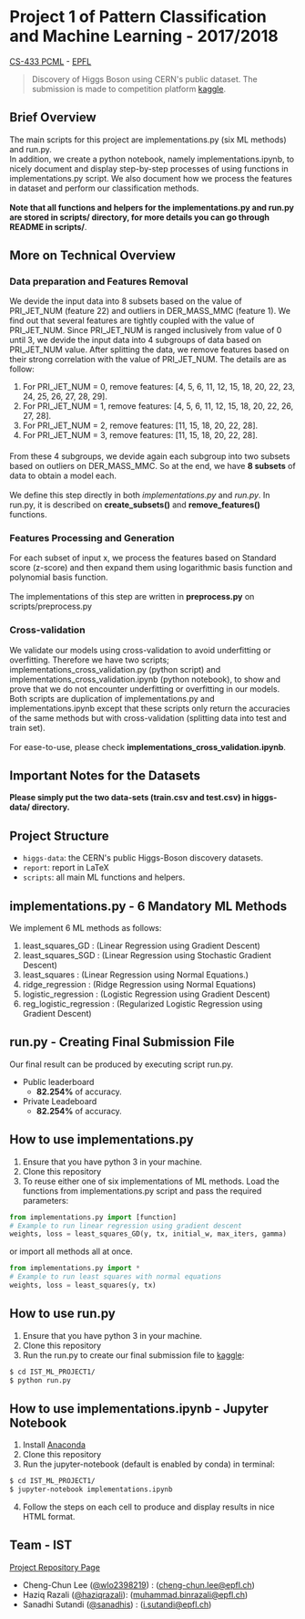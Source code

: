 # Project 1 of Pattern Classification and Machine Learning - 2017/2018

[CS-433 PCML](http://isa.epfl.ch/imoniteur_ISAP/!itffichecours.htm?ww_i_matiere=2217650315&ww_x_anneeAcad=2017-2018&ww_i_section=249847&ww_i_niveau=&ww_c_langue=en) - [EPFL](http://epfl.ch)

> Discovery of Higgs Boson using CERN's public dataset. The submission is made to competition platform [kaggle](https://www.kaggle.com/c/epfml-higgs).

## Brief Overview
The main scripts for this project are implementations.py (six ML methods) and run.py. 
<br />In addition, we create a python notebook, namely implementations.ipynb, to nicely document and display step-by-step processes of using functions in implementations.py script. We also document how we process the features in dataset and perform our classification methods.
<br /><br />
**Note that all functions and helpers for the implementations.py and run.py are stored in scripts/ directory, for more details you can go through README in scripts/**.

## More on Technical Overview
### Data preparation and Features Removal
We devide the input data into 8 subsets based on the value of PRI_JET_NUM (feature 22) and outliers in DER_MASS_MMC (feature 1). We find out that several features are tightly coupled with the value of PRI_JET_NUM. Since PRI_JET_NUM is ranged inclusively from value of 0 until 3, we devide the input data into 4 subgroups of data based on PRI_JET_NUM value. After splitting the data, we remove features based on their strong correlation with the value of PRI_JET_NUM. The details are as follow:
1. For PRI_JET_NUM = 0, remove features: [4, 5, 6, 11, 12, 15, 18, 20, 22, 23, 24, 25, 26, 27, 28, 29].
2. For PRI_JET_NUM = 1, remove features: [4, 5, 6, 11, 12, 15, 18, 20, 22, 26, 27, 28].
3. For PRI_JET_NUM = 2, remove features: [11, 15, 18, 20, 22, 28].
4. For PRI_JET_NUM = 3, remove features: [11, 15, 18, 20, 22, 28].
####
From these 4 subgroups, we devide again each subgroup into two subsets based on outliers on DER_MASS_MMC.
So at the end, we have **8 subsets** of data to obtain a model each.
<br /><br />We define this step directly in both *implementations.py* and *run.py*. In run.py, it is described on **create_subsets()** and **remove_features()** functions.

### Features Processing and Generation
For each subset of input x, we process the features based on Standard score (z-score) and then expand them using logarithmic basis function and polynomial basis function. 
<br /><br />The implementations of this step are written in **preprocess.py** on scripts/preprocess.py

### Cross-validation
We validate our models using cross-validation to avoid underfitting or overfitting. Therefore we have two scripts; implementations_cross_validation.py (python script) and implementations_cross_validation.ipynb (python notebook), to show and prove that we do not encounter underfitting or overfitting in our models. Both scripts are duplication of implementations.py and implementations.ipynb except that these scripts only return the accuracies of the same methods but with cross-validation (splitting data into test and train set). 
<br /><br />For ease-to-use, please check **implementations_cross_validation.ipynb**.

## Important Notes for the Datasets
**Please simply put the two data-sets (train.csv and test.csv) in higgs-data/ directory.**

## Project Structure
- `higgs-data`: the CERN's public Higgs-Boson discovery datasets.
- `report`: report in LaTeX
- `scripts`: all main ML functions and helpers.

## implementations.py - 6 Mandatory ML Methods  
We implement 6 ML methods as follows:
1. least_squares_GD : (Linear Regression using Gradient Descent)
2. least_squares_SGD : (Linear Regression using Stochastic Gradient Descent)
3. least_squares : (Linear Regression using Normal Equations.)
4. ridge_regression : (Ridge Regression using Normal Equations)
5. logistic_regression : (Logistic Regression using Gradient Descent)
6. reg_logistic_regression : (Regularized Logistic Regression using Gradient Descent)

## run.py - Creating Final Submission File  
Our final result can be produced by executing script run.py.

* Public leaderboard
  - **82.254%** of accuracy.
* Private Leadeboard
  - **82.254%** of accuracy.

## How to use implementations.py

1. Ensure that you have python 3 in your machine.
2. Clone this repository
3. To reuse either one of six implementations of ML methods. Load the functions from implementations.py script and pass the required parameters:

  ```python
  from implementations.py import [function]
  # Example to run linear regression using gradient descent
  weights, loss = least_squares_GD(y, tx, initial_w, max_iters, gamma)
  ```

  or import all methods all at once.
  ```python
  from implementations.py import *
  # Example to run least squares with normal equations
  weights, loss = least_squares(y, tx)
  ```

## How to use run.py

1. Ensure that you have python 3 in your machine.
2. Clone this repository
3. Run the run.py to create our final submission file to [kaggle](https://www.kaggle.com/c/epfml-higgs/leaderboard):

  ```bash
  $ cd IST_ML_PROJECT1/
  $ python run.py
  ```

## How to use implementations.ipynb - Jupyter Notebook

1. Install [Anaconda](https://www.continuum.io/downloads)
2. Clone this repository
3. Run the jupyter-notebook (default is enabled by conda) in terminal:

  ```bash
  $ cd IST_ML_PROJECT1/
  $ jupyter-notebook implementations.ipynb
  ```

4. Follow the steps on each cell to produce and display results in nice HTML format.

## Team - IST
[Project Repository Page](https://github.com/sanadhis/IST_ML_Project1)
- Cheng-Chun Lee ([@wlo2398219](https://github.com/wlo2398219)) : (cheng-chun.lee@epfl.ch)
- Haziq Razali ([@haziqrazali](https://github.com/haziqrazali)): (muhammad.binrazali@epfl.ch)
- Sanadhi Sutandi ([@sanadhis](https://github.com/sanadhis)) : (i.sutandi@epfl.ch)